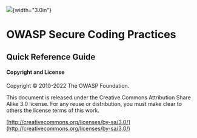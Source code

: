 ![](../../images/OWASP-logo.jpg){width="3.0in"}

# OWASP Secure Coding Practices #

## Quick Reference Guide ##

#### Copyright and License ####

Copyright © 2010-2022 The OWASP Foundation.

This document is released under the Creative Commons Attribution
Share Alike 3.0 license. For any reuse or distribution, you must make
clear to others the license terms of this work.

[http://creativecommons.org/licenses/by-sa/3.0/](http://creativecommons.org/licenses/by-sa/3.0/)

